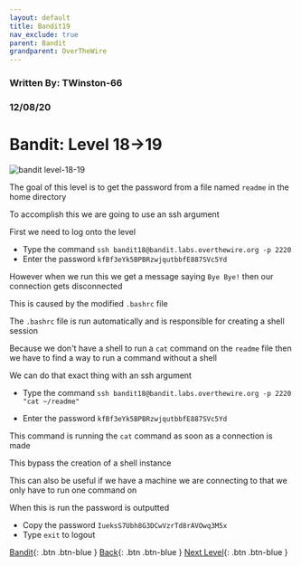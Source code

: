 ```yaml
---
layout: default
title: Bandit19
nav_exclude: true
parent: Bandit
grandparent: OverTheWire
---
```


### Written By: TWinston-66 
### 12/08/20
# Bandit: Level 18&rarr;19

![bandit level-18-19](https://i.imgur.com/dI2UY3g.png)

The goal of this level is to get the password from a file named `readme` in the home directory 

To accomplish this we are going to use an ssh argument 

First we need to log onto the level 

- Type the command `ssh bandit18@bandit.labs.overthewire.org -p 2220`
- Enter the password `kfBf3eYk5BPBRzwjqutbbfE887SVc5Yd`

However when we run this we get a message saying `Bye Bye!` then our connection gets disconnected 

This is caused by the modified `.bashrc` file 

The `.bashrc` file is run automatically and is responsible for creating a shell session

Because we don't have a shell to run a `cat` command on the `readme` file then we have to find a way to run a command without a shell

We can do that exact thing with an ssh argument 

- Type the command `ssh bandit18@bandit.labs.overthewire.org -p 2220 "cat ~/readme"`

- Enter the password `kfBf3eYk5BPBRzwjqutbbfE887SVc5Yd`

This command is running the `cat` command as soon as a connection is made 

This bypass the creation of a shell instance 

This can also be useful if we have a machine we are connecting to that we only have to run one command on 

When this is run the password is outputted 

- Copy the password `IueksS7Ubh8G3DCwVzrTd8rAVOwq3M5x` 
- Type `exit` to logout





[Bandit](https://twinston-66.github.io/HackThePlanet/Wargames/OverTheWire/Bandit/){: .btn .btn-blue }
[Back](https://twinston-66.github.io/HackThePlanet/Wargames/OverTheWire/Bandit/Bandit18){: .btn .btn-blue }
[Next Level](https://twinston-66.github.io/HackThePlanet/Wargames/OverTheWire/Bandit/Bandit20){: .btn .btn-blue }